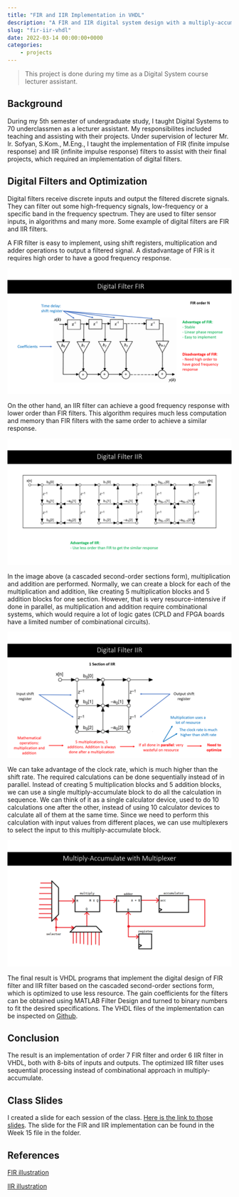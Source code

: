 ```yaml
---
title: "FIR and IIR Implementation in VHDL"
description: "A FIR and IIR digital system design with a multiply-accumulate approach for the IIR filter, finished as a Digital System course lecturer assistant."
slug: "fir-iir-vhdl"
date: 2022-03-14 00:00:00+0000
categories:
    - projects
---
```


>This project is done during my time as a Digital System course lecturer assistant.

## Background

During my 5th semester of undergraduate study, I taught Digital Systems to 70 underclassmen as a lecturer assistant. My responsibilites included teaching and assisting with their projects. Under supervision of lecturer Mr. Ir. Sofyan, S.Kom., M.Eng., I taught the implementation of FIR (finite impulse response) and IIR (infinite impulse response) filters to assist with their final projects, which required an implementation of digital filters.

## Digital Filters and Optimization

Digital filters receive discrete inputs and output the filtered discrete signals. They can filter out some high-frequency signals, low-frequency or a specific band in the frequency spectrum. They are used to filter sensor inputs, in algorithms and many more. Some example of digital filters are FIR and IIR filters.

A FIR filter is easy to implement, using shift registers, multiplication and adder operations to output a filtered signal. A distadvantage of FIR is it requires high order to have a good frequency response. 

![FIR filter. Image taken from O'Reilly website](fir.png)

On the other hand, an IIR filter can achieve a good frequency response with lower order than FIR filters. This algorithm requires much less computation and memory than FIR filters with the same order to achieve a similar response. 

![IIR filter. Image taken from National Instruments website](iir.png)

In the image above (a cascaded second-order sections form), multiplication and addition are performed. Normally, we can create a block for each of the multiplication and addition, like creating 5 multiplication blocks and 5 addition blocks for one section. However, that is very resource-intensive if done in parallel, as multiplication and addition require combinational systems, which would require a lot of logic gates (CPLD and FPGA boards have a limited number of combinational circuits).

![Potential problem with IIR filter](iir-problem.png)

We can take advantage of the clock rate, which is much higher than the shift rate. The required calculations can be done sequentially instead of in parallel. Instead of creating 5 multiplication blocks and 5 addition blocks, we can use a single multiply-accumulate block to do all the calculation in sequence. We can think of it as a single calculator device, used to do 10 calculations one after the other, instead of using 10 calculator devices to calculate all of them at the same time. Since we need to perform this calculation with input values from different places, we can use multiplexers to select the input to this multiply-accumulate block.

![Multiply-accumulate approach](multiply-accumulate.png)

The final result is VHDL programs that implement the digital design of FIR filter and IIR filter based on the cascaded second-order sections form, which is optimized to use less resource. The gain coefficients for the filters can be obtained using MATLAB Filter Design and turned to binary numbers to fit the desired specifications. The VHDL files of the implementation can be inspected on [Github](https://github.com/richardmedyanto/DigitalSystem).

## Conclusion

The result is an implementation of order 7 FIR filter and order 6 IIR filter in VHDL, both with 8-bits of inputs and outputs. The optimized IIR filter uses sequential processing instead of combinational approach in multiply-accumulate.

## Class Slides

I created a slide for each session of the class. [Here is the link to those slides](https://drive.google.com/drive/folders/1CD6J7lh3XZlzTd88AjCnveswjOvHbajx?usp=sharing). The slide for the FIR and IIR implementation can be found in the Week 15 file in the folder.

## References

[FIR illustration](https://www.oreilly.com/library/view/digital-filters-design/9781905209453/ch007-sec002.html)

[IIR illustration](https://www.ni.com/docs/en-US/bundle/labview-digital-filter-design-toolkit-api-ref/page/lvdfdtconcepts/iir_sos_specs.html)
